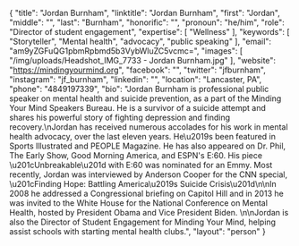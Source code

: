 {
  "title": "Jordan Burnham",
  "linktitle": "Jordan Burnham",
  "first": "Jordan",
  "middle": "",
  "last": "Burnham",
  "honorific": "",
  "pronoun": "he/him",
  "role": "Director of student engagement",
  "expertise": [
    "Wellness"
  ],
  "keywords": [
    "Storyteller",
    "Mental health",
    "advocacy",
    "public speaking"
  ],
  "email": "am9yZGFuQG1pbmRpbmd5b3VybWluZC5vcmc=",
  "images": [
    "/img/uploads/Headshot_IMG_7733 - Jordan Burnham.jpg"
  ],
  "website": "https://mindingyourmind.org",
  "facebook": "",
  "twitter": "jfburnham",
  "instagram": "jf_burnham",
  "linkedin": "",
  "location": "Lancaster, PA",
  "phone": "4849197339",
  "bio": "Jordan Burnham is professional public speaker on mental health and suicide prevention, as a part of the Minding Your Mind Speakers Bureau. He is a survivor of a suicide attempt and shares his powerful story of fighting depression and finding recovery.\nJordan has received numerous accolades for his work in mental health advocacy, over the last eleven years. He\u2019s been featured in Sports Illustrated and PEOPLE Magazine. He has also appeared on Dr. Phil, The Early Show, Good Morning America, and ESPN's E:60. His piece \u201cUnbreakable\u201d with E:60 was nominated for an Emmy. Most recently, Jordan was interviewed by Anderson Cooper for the CNN special, \u201cFinding Hope: Battling America\u2019s Suicide Crisis\u201d\n\nIn 2008 he addressed a Congressional briefing on Capitol Hill and in 2013 he was invited to the White House for the National Conference on Mental Health, hosted by President Obama and Vice President Biden. \n\nJordan is also the Director of Student Engagement for Minding Your Mind, helping assist schools with starting mental health clubs.",
  "layout": "person"
}
